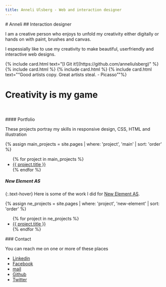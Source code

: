 ```yaml
---
title: Anneli Ulsberg - Web and interaction designer
---
```


<div class="content" id="intro" markdown="1">
# Anneli
## Interaction designer

I am a creative person who enjoys to unfold my creativity either digitally or hands on with paint, brushes and canvas.

I espessially like to use my creativity to make beautiful, userfriendly and interactive web designs.
</div>

<div class="content" id="tools" markdown="1">
    {% include card.html text="[I Git it!](https://github.com/anneliulsberg)" %}
    {% include card.html %}
    {% include card.html %}
    {% include card.html text="“Good artists copy. Great artists steal. - Picasso”"%}
</div>

<div class="content" id="slogan-wrapper">
    <div id="slogan" >
        <h1>Creativity is my game</h1>
    </div>
</div>

<br class="space">
<br class="space" />

<div class="content" id="portfolio" markdown="1">
#### Portfolio

These projects portray my skills in responsive design, CSS, HTML and illustration

{% assign main_projects = site.pages | where: 'project', 'main' | sort: 'order' %}
<ul id="main-portfolio">
{% for project in main_projects %}
<li><a href="{{ project.url }}"><span>{{ project.title }}</span></a></li>
{% endfor %}
</ul>

##### New Element AS

{:.text-hover}
Here is some of the work I did for [New Element AS](https://www.newelement.no/).

{% assign ne_projects = site.pages | where: 'project', 'new-element' | sort: 'order' %}
<ul id="ne-portfolio">
{% for project in ne_projects %}
<li><a href="{{ project.url }}"><span>{{ project.title }}</span></a></li>
{% endfor %}
</ul>
</div>

<div class="content" id="contact" markdown="1">
### Contact

You can reach me on one or more of these places

* [<span>Linkedin</span>](https://no.linkedin.com/pub/anneli-ulsberg/97/287/88)
* [<span>Facebook</span>](https://www.facebook.com/anneli.ulsberg)
* [<span>mail</span>](mailto:anneli@ulsberg.no)
* [<span>Github</span>](https://github.com/anneliulsberg)
* [<span>Twitter</span>](https://twitter.com/litntweet)
</div>
